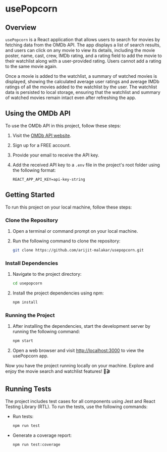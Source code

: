# usePopcorn

## Overview

`usePopcorn` is a React application that allows users to search for movies by fetching data from the OMDb API. The app displays a list of search results, and users can click on any movie to view its details, including the movie poster, name, cast, crew, IMDb rating, and a rating field to add the movie to their watchlist along with a user-provided rating. Users cannot add a rating to the same movie again.

Once a movie is added to the watchlist, a summary of watched movies is displayed, showing the calculated average user ratings and average IMDb ratings of all the movies added to the watchlist by the user. The watchlist data is persisted to local storage, ensuring that the watchlist and summary of watched movies remain intact even after refreshing the app.

## Using the OMDb API

To use the OMDb API in this project, follow these steps:

1. Visit the [OMDb API website](https://www.omdbapi.com/apikey.aspx).
2. Sign up for a FREE account.
3. Provide your email to receive the API key.
4. Add the received API key to a `.env` file in the project's root folder using the following format:

   ```plaintext
   REACT_APP_API_KEY=api-key-string
   ```

## Getting Started

To run this project on your local machine, follow these steps:

### Clone the Repository

1. Open a terminal or command prompt on your local machine.

2. Run the following command to clone the repository:

   ```bash
   git clone https://github.com/arijit-malakar/usepopcorn.git
   ```

### Install Dependencies

1. Navigate to the project directory:

   ```bash
   cd usepopcorn
   ```

2. Install the project dependencies using npm:

   ```bash
   npm install
   ```

### Running the Project

1. After installing the dependencies, start the development server by running the following command:

   ```bash
   npm start
   ```

2. Open a web browser and visit [http://localhost:3000](http://localhost:3000) to view the usePopcorn app.

Now you have the project running locally on your machine. Explore and enjoy the movie search and watchlist features! 🍿🎬

## Running Tests

The project includes test cases for all components using Jest and React Testing Library (RTL). To run the tests, use the following commands:

- Run tests:

  ```bash
  npm run test
  ```

- Generate a coverage report:
  ```bash
  npm run test:coverage
  ```
